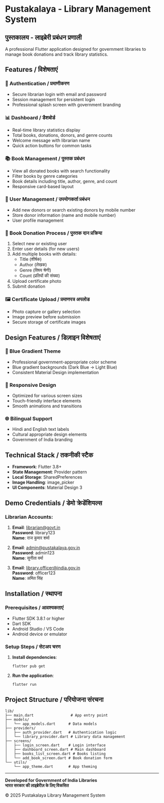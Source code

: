 # Pustakalaya - Library Management System
## पुस्तकालय - लाइब्रेरी प्रबंधन प्रणाली

A professional Flutter application designed for government libraries to manage book donations and track library statistics.

## Features / विशेषताएं

### 🔐 Authentication / प्रमाणीकरण
- Secure librarian login with email and password
- Session management for persistent login
- Professional splash screen with government branding

### 📊 Dashboard / डैशबोर्ड
- Real-time library statistics display
- Total books, donations, donors, and genre counts
- Welcome message with librarian name
- Quick action buttons for common tasks

### 📚 Book Management / पुस्तक प्रबंधन
- View all donated books with search functionality
- Filter books by genre categories
- Book details including title, author, genre, and count
- Responsive card-based layout

### 👤 User Management / उपयोगकर्ता प्रबंधन
- Add new donors or search existing donors by mobile number
- Store donor information (name and mobile number)
- User profile management

### 📖 Book Donation Process / पुस्तक दान प्रक्रिया
1. Select new or existing user
2. Enter user details (for new users)
3. Add multiple books with details:
   - Title (शीर्षक)
   - Author (लेखक)
   - Genre (विषय श्रेणी)
   - Count (प्रतियों की संख्या)
4. Upload certificate photo
5. Submit donation

### 🖼️ Certificate Upload / प्रमाणपत्र अपलोड
- Photo capture or gallery selection
- Image preview before submission
- Secure storage of certificate images

## Design Features / डिज़ाइन विशेषताएं

### 🎨 Blue Gradient Theme
- Professional government-appropriate color scheme
- Blue gradient backgrounds (Dark Blue → Light Blue)
- Consistent Material Design implementation

### 📱 Responsive Design
- Optimized for various screen sizes
- Touch-friendly interface elements
- Smooth animations and transitions

### 🌐 Bilingual Support
- Hindi and English text labels
- Cultural appropriate design elements
- Government of India branding

## Technical Stack / तकनीकी स्टैक

- **Framework**: Flutter 3.8+
- **State Management**: Provider pattern
- **Local Storage**: SharedPreferences
- **Image Handling**: image_picker
- **UI Components**: Material Design 3

## Demo Credentials / डेमो क्रेडेंशियल्स

### Librarian Accounts:
1. **Email**: librarian@govt.in  
   **Password**: library123  
   **Name**: राज कुमार शर्मा

2. **Email**: admin@pustakalaya.gov.in  
   **Password**: admin123  
   **Name**: सुनीता वर्मा

3. **Email**: library.officer@india.gov.in  
   **Password**: officer123  
   **Name**: अमित सिंह

## Installation / स्थापना

### Prerequisites / आवश्यकताएं
- Flutter SDK 3.8.1 or higher
- Dart SDK
- Android Studio / VS Code
- Android device or emulator

### Setup Steps / सेटअप चरण

1. **Install dependencies**:
   ```bash
   flutter pub get
   ```

2. **Run the application**:
   ```bash
   flutter run
   ```

## Project Structure / परियोजना संरचना

```
lib/
├── main.dart                 # App entry point
├── models/
│   └── app_models.dart      # Data models
├── providers/
│   ├── auth_provider.dart   # Authentication logic
│   └── library_provider.dart # Library data management
├── screens/
│   ├── login_screen.dart    # Login interface
│   ├── dashboard_screen.dart # Main dashboard
│   ├── books_list_screen.dart # Books listing
│   └── add_book_screen.dart # Book donation form
└── utils/
    └── app_theme.dart       # App theming
```

---

**Developed for Government of India Libraries**  
**भारत सरकार की लाइब्रेरीज़ के लिए विकसित**

© 2025 Pustakalaya Library Management System
